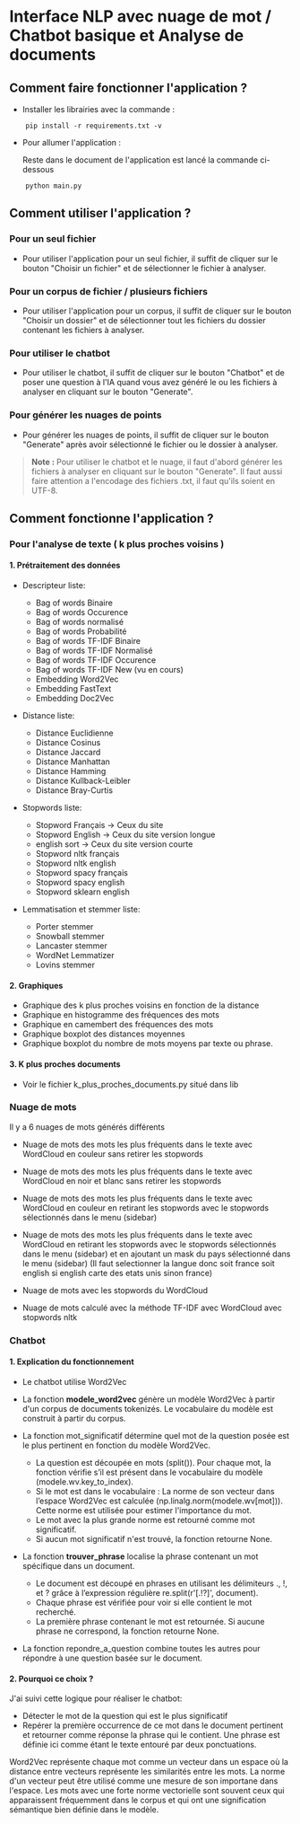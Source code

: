 # Interface NLP avec nuage de mot / Chatbot basique et Analyse de documents

## Comment faire fonctionner l'application ?
- Installer les librairies avec la commande :
  
```
    pip install -r requirements.txt -v
```

- Pour allumer l'application :
  
    Reste dans le document de l'application est lancé la commande ci-dessous

```
    python main.py
```

## Comment utiliser l'application ?

### Pour un seul fichier
- Pour utiliser l'application pour un seul fichier, il suffit de cliquer sur le bouton "Choisir un fichier" et de sélectionner le fichier à analyser.

### Pour un corpus de fichier / plusieurs fichiers
- Pour utiliser l'application pour un corpus, il suffit de cliquer sur le bouton "Choisir un dossier" et de sélectionner tout les fichiers du dossier contenant les fichiers à analyser.

### Pour utiliser le chatbot
- Pour utiliser le chatbot, il suffit de cliquer sur le bouton "Chatbot" et de poser une question à l'IA quand vous avez généré le ou les fichiers à analyser en cliquant sur le bouton "Generate".

### Pour générer les nuages de points
- Pour générer les nuages de points, il suffit de cliquer sur le bouton "Generate" après avoir sélectionné le fichier ou le dossier à analyser.

> **Note :** Pour utiliser le chatbot et le nuage, il faut d'abord générer les fichiers à analyser en cliquant sur le bouton "Generate". Il faut aussi faire attention a l'encodage des fichiers .txt, il faut qu'ils soient en UTF-8.

## Comment fonctionne l'application ?

### Pour l'analyse de texte ( k plus proches voisins )

#### 1. Prétraitement des données

- Descripteur liste:
  - Bag of words Binaire
  - Bag of words Occurence
  - Bag of words normalisé
  - Bag of words Probabilité
  - Bag of words TF-IDF Binaire
  - Bag of words TF-IDF Normalisé
  - Bag of words TF-IDF Occurence
  - Bag of words TF-IDF New (vu en cours)
  - Embedding Word2Vec
  - Embedding FastText
  - Embedding Doc2Vec

- Distance liste:
  - Distance Euclidienne
  - Distance Cosinus
  - Distance Jaccard
  - Distance Manhattan
  - Distance Hamming
  - Distance Kullback-Leibler
  - Distance Bray-Curtis

- Stopwords liste:
    - Stopword Français -> Ceux du site
    - Stopword English -> Ceux du site version longue
    - english sort -> Ceux du site version courte
    - Stopword nltk français
    - Stopword nltk english
    - Stopword spacy français
    - Stopword spacy english
    - Stopword sklearn english
  
- Lemmatisation et stemmer liste:
  - Porter stemmer
  - Snowball stemmer
  - Lancaster stemmer
  - WordNet Lemmatizer
  - Lovins stemmer

#### 2. Graphiques

- Graphique des k plus proches voisins en fonction de la distance
- Graphique en histogramme des fréquences des mots
- Graphique en camembert des fréquences des mots
- Graphique boxplot des distances moyennes
- Graphique boxplot du nombre de mots moyens par texte ou phrase.

#### 3. K plus proches documents

- Voir le fichier k_plus_proches_documents.py situé dans lib

### Nuage de mots

Il y a 6 nuages de mots générés différents

- Nuage de mots des mots les plus fréquents dans le texte avec WordCloud en couleur sans retirer les stopwords

- Nuage de mots des mots les plus fréquents dans le texte avec WordCloud en noir et blanc sans retirer les stopwords

- Nuage de mots des mots les plus fréquents dans le texte avec WordCloud en couleur en retirant les stopwords avec le stopwords sélectionnés dans le menu (sidebar)

- Nuage de mots des mots les plus fréquents dans le texte avec WordCloud en retirant les stopwords avec le stopwords sélectionnés dans le menu (sidebar) et en ajoutant un mask du pays sélectionné dans le menu (sidebar) (Il faut selectionner la langue donc soit france soit english si english carte des etats unis sinon france)

- Nuage de mots avec les stopwords du WordCloud

- Nuage de mots calculé avec la méthode TF-IDF avec WordCloud avec stopwords nltk

### Chatbot

#### 1. Explication du fonctionnement

- Le chatbot utilise Word2Vec

- La fonction **modele_word2vec** génère un modèle Word2Vec à partir d'un corpus de documents tokenizés. Le vocabulaire du modèle est construit à partir du corpus.

- La fonction mot_significatif détermine quel mot de la question posée est le plus pertinent en fonction du modèle Word2Vec.
  - La question est découpée en mots (split()).
  Pour chaque mot, la fonction vérifie s’il est présent dans le vocabulaire du modèle (modele.wv.key_to_index).
  - Si le mot est dans le vocabulaire : La norme de son vecteur dans l’espace Word2Vec est calculée (np.linalg.norm(modele.wv[mot])). Cette norme est utilisée pour estimer l'importance du mot.
  - Le mot avec la plus grande norme est retourné comme mot significatif.
  - Si aucun mot significatif n'est trouvé, la fonction retourne None.

- La fonction **trouver_phrase** localise la phrase contenant un mot spécifique dans un document.
  - Le document est découpé en phrases en utilisant les délimiteurs ., !, et ? grâce à l’expression régulière re.split(r'[.!?]', document).
  - Chaque phrase est vérifiée pour voir si elle contient le mot recherché.
  - La première phrase contenant le mot est retournée. Si aucune phrase ne correspond, la fonction retourne None.

- La fonction repondre_a_question combine toutes les autres pour répondre à une question basée sur le document.

#### 2. Pourquoi ce choix ?

J'ai suivi cette logique pour réaliser le chatbot:
- Détecter le mot de la question qui est le plus significatif
- Repérer la première occurrence de ce mot dans le document pertinent et retourner comme réponse la phrase qui le contient. Une phrase est définie ici comme étant le texte entouré par deux ponctuations. 

Word2Vec représente chaque mot comme un vecteur dans un espace où la distance entre vecteurs représente les similarités entre les mots.
La norme d'un vecteur peut être utilisé comme une mesure de son importane dans l'espace.
Les mots avec une forte norme vectorielle sont souvent ceux qui apparaissent fréquemment dans le corpus et qui ont une signification sémantique bien définie dans le modèle.
